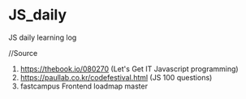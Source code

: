 # JS_daily
JS daily learning log


//Source
1. https://thebook.io/080270 (Let's Get IT Javascript programming)
2. https://paullab.co.kr/codefestival.html (JS 100 questions)
3. fastcampus Frontend loadmap master
